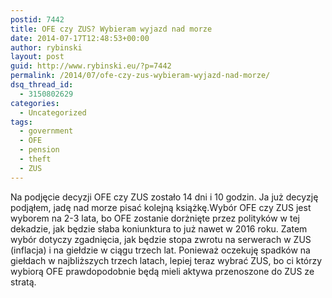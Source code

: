 ```yaml
---
postid: 7442
title: OFE czy ZUS? Wybieram wyjazd nad morze
date: 2014-07-17T12:48:53+00:00
author: rybinski
layout: post
guid: http://www.rybinski.eu/?p=7442
permalink: /2014/07/ofe-czy-zus-wybieram-wyjazd-nad-morze/
dsq_thread_id:
  - 3150802629
categories:
  - Uncategorized
tags:
  - government
  - OFE
  - pension
  - theft
  - ZUS
---
```

Na podjęcie decyzji OFE czy ZUS zostało 14 dni i 10 godzin. Ja już decyzję podjąłem, jadę nad morze pisać kolejną książkę.Wybór OFE czy ZUS jest wyborem na 2-3 lata, bo OFE zostanie dorżnięte przez polityków w tej dekadzie, jak będzie słaba koniunktura to już nawet w 2016 roku. Zatem wybór dotyczy zgadnięcia, jak będzie stopa zwrotu na serwerach w ZUS (inflacja) i na giełdzie w ciągu trzech lat. Ponieważ oczekuję spadków na giełdach w najbliższych trzech latach, lepiej teraz wybrać ZUS, bo ci którzy wybiorą OFE prawdopodobnie będą mieli aktywa przenoszone do ZUS ze stratą.
